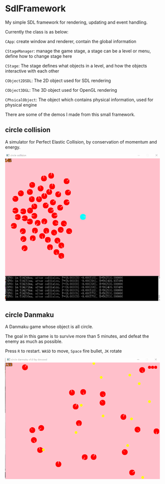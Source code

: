 # SdlFramework
My simple SDL framework for rendering, updating and event handling.



Currently the class is as below:

`CApp`:  create window and renderer, contain the global information

`CStageManager`: manage the game stage, a stage can be a level or menu,  define how to change stage here

`CStage`:  The stage defines what objects in a level, and how the objects interactive with each other

`CObject2DSDL`: The 2D object used for SDL rendering

`CObject3DGL`: The 3D object  used for OpenGL rendering

`CPhsicalObject`: The object which contains physical information, used for physical engine



There are some of the demos I made from this small framework.

## circle collision

A simulator for Perfect Elastic Collision, by conservation of momentum and energy.

![circle_collision](screenshot/circle_collision.gif)

## circle Danmaku

A Danmaku game whose object is all circle.

The goal in this game is to survive more than 5 minutes, and defeat the enemy as much as possible.

Press `R` to restart. `WASD` to move, `Space` fire bullet, `JK` rotate

![circle_danmaku](screenshot/circle_danmaku.gif)